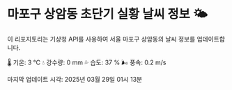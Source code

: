 
# 마포구 상암동 초단기 실황 날씨 정보 🌤️

이 리포지토리는 기상청 API를 사용하여 서울 마포구 상암동의 날씨 정보를 업데이트합니다. 

🌡️ 기온: 3 ℃
💧 강수량: 0 mm
💦 습도: 37 %
🌬️ 풍속: 0.2 m/s

마지막 업데이트 시각: 2025년 03월 29일 01시 13분    

